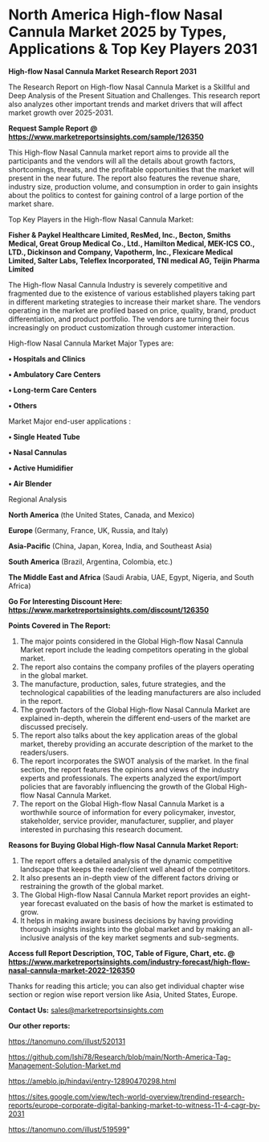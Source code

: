# North America High-flow Nasal Cannula Market 2025 by Types, Applications & Top Key Players 2031

<strong>High-flow Nasal Cannula Market Research Report 2031</strong>

The Research Report on High-flow Nasal Cannula Market is a Skillful and Deep Analysis of the Present Situation and Challenges. This research report also analyzes other important trends and market drivers that will affect market growth over 2025-2031.

<strong>Request Sample Report @ <a href=https://www.marketreportsinsights.com/sample/126350>https://www.marketreportsinsights.com/sample/126350</a></strong>

This High-flow Nasal Cannula market report aims to provide all the participants and the vendors will all the details about growth factors, shortcomings, threats, and the profitable opportunities that the market will present in the near future. The report also features the revenue share, industry size, production volume, and consumption in order to gain insights about the politics to contest for gaining control of a large portion of the market share.

Top Key Players in the High-flow Nasal Cannula Market:

<strong>Fisher & Paykel Healthcare Limited, ResMed, Inc., Becton, Smiths Medical, Great Group Medical Co., Ltd., Hamilton Medical, MEK-ICS CO., LTD., Dickinson and Company, Vapotherm, Inc., Flexicare Medical Limited, Salter Labs, Teleflex Incorporated, TNI medical AG, Teijin Pharma Limited</strong>

The High-flow Nasal Cannula Industry is severely competitive and fragmented due to the existence of various established players taking part in different marketing strategies to increase their market share. The vendors operating in the market are profiled based on price, quality, brand, product differentiation, and product portfolio. The vendors are turning their focus increasingly on product customization through customer interaction.

High-flow Nasal Cannula Market Major Types are:

<strong>• Hospitals and Clinics

• Ambulatory Care Centers

• Long-term Care Centers

• Others</strong>

Market Major end-user applications :

<strong>• Single Heated Tube

• Nasal Cannulas

• Active Humidifier

• Air Blender</strong>

Regional Analysis

</u><strong><b>North America</b></strong> (the United States, Canada, and Mexico)

<strong><b>Europe </b></strong>(Germany, France, UK, Russia, and Italy)

<strong><b>Asia-Pacific</b></strong> (China, Japan, Korea, India, and Southeast Asia)

<strong><b>South America</b></strong> (Brazil, Argentina, Colombia, etc.)

<strong><b>The Middle East and Africa</b></strong> (Saudi Arabia, UAE, Egypt, Nigeria, and South Africa)

<strong>Go For Interesting Discount Here: <a href=https://www.marketreportsinsights.com/discount/126350>https://www.marketreportsinsights.com/discount/126350</a></strong>

<strong>Points Covered in The Report:</strong>
<ol>
  <li>The major points considered in the Global High-flow Nasal Cannula Market report include the leading competitors operating in the global market.</li>
  <li>The report also contains the company profiles of the players operating in the global market.</li>
  <li>The manufacture, production, sales, future strategies, and the technological capabilities of the leading manufacturers are also included in the report.</li>
  <li>The growth factors of the Global High-flow Nasal Cannula Market are explained in-depth, wherein the different end-users of the market are discussed precisely.</li>
  <li>The report also talks about the key application areas of the global market, thereby providing an accurate description of the market to the readers/users.</li>
  <li>The report incorporates the SWOT analysis of the market. In the final section, the report features the opinions and views of the industry experts and professionals. The experts analyzed the export/import policies that are favorably influencing the growth of the Global High-flow Nasal Cannula Market.</li>
  <li>The report on the Global High-flow Nasal Cannula Market is a worthwhile source of information for every policymaker, investor, stakeholder, service provider, manufacturer, supplier, and player interested in purchasing this research document.</li>
</ol>
<strong>Reasons for Buying Global High-flow Nasal Cannula Market Report:</strong>

<ol>
  <li>The report offers a detailed analysis of the dynamic competitive landscape that keeps the reader/client well ahead of the competitors.</li>
  <li>It also presents an in-depth view of the different factors driving or restraining the growth of the global market.</li>
  <li>The Global High-flow Nasal Cannula Market report provides an eight-year forecast evaluated on the basis of how the market is estimated to grow.</li>
  <li>It helps in making aware business decisions by having providing thorough insights insights into the global market and by making an all-inclusive analysis of the key market segments and sub-segments.</li>
</ol>
<strong>Access full Report Description, TOC, Table of Figure, Chart, etc. @ <a href=https://www.marketreportsinsights.com/industry-forecast/high-flow-nasal-cannula-market-2022-126350>https://www.marketreportsinsights.com/industry-forecast/high-flow-nasal-cannula-market-2022-126350</a></strong>


Thanks for reading this article; you can also get individual chapter wise section or region wise report version like Asia, United States, Europe.

<strong>Contact Us:</strong>
sales@marketreportsinsights.com

<strong>Our other reports:</strong>

<a href=https://tanomuno.com/illust/520131>https://tanomuno.com/illust/520131</a>

<a href=https://github.com/Ishi78/Research/blob/main/North-America-Tag-Management-Solution-Market.md>https://github.com/Ishi78/Research/blob/main/North-America-Tag-Management-Solution-Market.md</a>

<a href=https://ameblo.jp/hindavi/entry-12890470298.html>https://ameblo.jp/hindavi/entry-12890470298.html</a>

<a href=https://sites.google.com/view/tech-world-overview/trendind-research-reports/europe-corporate-digital-banking-market-to-witness-11-4-cagr-by-2031>https://sites.google.com/view/tech-world-overview/trendind-research-reports/europe-corporate-digital-banking-market-to-witness-11-4-cagr-by-2031</a>

<a href=https://tanomuno.com/illust/519599>https://tanomuno.com/illust/519599</a>"
